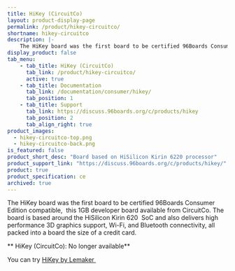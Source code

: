 ```yaml
---
title: HiKey (CircuitCo)
layout: product-display-page
permalink: /product/hikey-circuitco/
shortname: hikey-circuitco
description: |-
    The HiKey board was the first board to be certified 96Boards Consumer Edition compatible,  this 1GB developer board available from CircuitCo. The board is based around the HiSilicon Kirin 620  SoC and also delivers high performance 3D graphics support, Wi-Fi, and Bluetooth connectivity, all packed into a board the size of a credit card.
display_product: false
tab_menu:
    - tab_title: HiKey (CircuitCo)
      tab_link: /product/hikey-circuitco/
      active: true
    - tab_title: Documentation
      tab_link: /documentation/consumer/hikey/
      tab_position: 1
    - tab_title: Support
      tab_link: https://discuss.96boards.org/c/products/hikey
      tab_position: 2
      tab_align_right: true
product_images:
  - hikey-circuitco-top.png
  - hikey-circuitco-back.png
is_featured: false
product_short_desc: "Board based on HiSilicon Kirin 6220 processor"
product_support_link: "https://discuss.96boards.org/c/products/hikey/"
product: true
product_specification: ce
archived: true
---
```

The HiKey board was the first board to be certified 96Boards Consumer Edition compatible,  this 1GB developer board available from CircuitCo. The board is based around the HiSilicon Kirin 620  SoC and also delivers high performance 3D graphics support, Wi-Fi, and Bluetooth connectivity, all packed into a board the size of a credit card.

** HiKey (CircuitCo): No longer available**

You can try [HiKey by Lemaker ](/product/hikey/)
